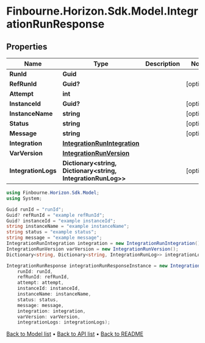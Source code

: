# Finbourne.Horizon.Sdk.Model.IntegrationRunResponse

## Properties

Name | Type | Description | Notes
------------ | ------------- | ------------- | -------------
**RunId** | **Guid** |  | 
**RefRunId** | **Guid?** |  | [optional] 
**Attempt** | **int** |  | 
**InstanceId** | **Guid?** |  | [optional] 
**InstanceName** | **string** |  | [optional] 
**Status** | **string** |  | [optional] 
**Message** | **string** |  | [optional] 
**Integration** | [**IntegrationRunIntegration**](IntegrationRunIntegration.md) |  | 
**VarVersion** | [**IntegrationRunVersion**](IntegrationRunVersion.md) |  | 
**IntegrationLogs** | **Dictionary&lt;string, Dictionary&lt;string, IntegrationRunLog&gt;&gt;** |  | [optional] 

```csharp
using Finbourne.Horizon.Sdk.Model;
using System;

Guid runId = "runId";
Guid? refRunId = "example refRunId";
Guid? instanceId = "example instanceId";
string instanceName = "example instanceName";
string status = "example status";
string message = "example message";
IntegrationRunIntegration integration = new IntegrationRunIntegration();
IntegrationRunVersion varVersion = new IntegrationRunVersion();
Dictionary<string, Dictionary<string, IntegrationRunLog>> integrationLogs = new Dictionary<string, Dictionary<string, IntegrationRunLog>>();

IntegrationRunResponse integrationRunResponseInstance = new IntegrationRunResponse(
    runId: runId,
    refRunId: refRunId,
    attempt: attempt,
    instanceId: instanceId,
    instanceName: instanceName,
    status: status,
    message: message,
    integration: integration,
    varVersion: varVersion,
    integrationLogs: integrationLogs);
```

[Back to Model list](../README.md#documentation-for-models) &#8226; [Back to API list](../README.md#documentation-for-api-endpoints) &#8226; [Back to README](../README.md)
